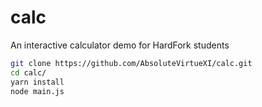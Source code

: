 # calc

An interactive calculator demo for HardFork students

```zsh
git clone https://github.com/AbsoluteVirtueXI/calc.git
cd calc/
yarn install
node main.js
```
